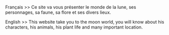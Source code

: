 Français >>
Ce site va vous présenter le monde de la lune, ses personnages, sa faune, sa flore et ses divers lieux.

English >>
This website take you to the moon world, you will know about his characters, his animals, his plant life and many important location.
